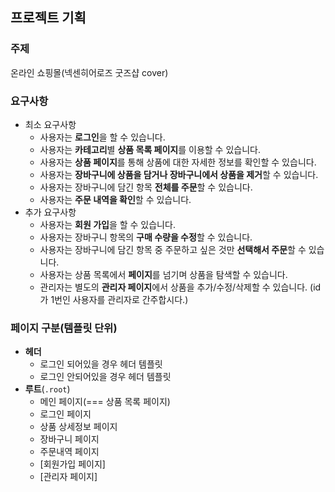 ## 프로젝트 기획

### 주제

온라인 쇼핑몰(넥센히어로즈 굿즈샵 cover)

### 요구사항

- 최소 요구사항
  - 사용자는 **로그인**을 할 수 있습니다.
  - 사용자는 **카테고리**별 **상품 목록 페이지**를 이용할 수 있습니다.
  - 사용자는 **상품 페이지**를 통해 상품에 대한 자세한 정보를 확인할 수 있습니다.
  - 사용자는 **장바구니에 상품을 담거나 장바구니에서 상품을 제거**할 수 있습니다.
  - 사용자는 장바구니에 담긴 항목 **전체를 주문**할 수 있습니다.
  - 사용자는 **주문 내역을 확인**할 수 있습니다.
- 추가 요구사항
  - 사용자는 **회원 가입**을 할 수 있습니다.
  - 사용자는 장바구니 항목의 **구매 수량을 수정**할 수 있습니다.
  - 사용자는 장바구니에 담긴 항목 중 주문하고 싶은 것만 **선택해서 주문**할 수 있습니다.
  - 사용자는 상품 목록에서 **페이지**를 넘기며 상품을 탐색할 수 있습니다.
  - 관리자는 별도의 **관리자 페이지**에서 상품을 추가/수정/삭제할 수 있습니다. (id가 1번인 사용자를 관리자로 간주합시다.)

### 페이지 구분(템플릿 단위)

- **헤더**
  - 로그인 되어있을 경우 헤더 템플릿
  - 로그인 안되어있을 경우 헤더 템플릿
- **루트**(`.root`)
  - 메인 페이지(=== 상품 목록 페이지)
  - 로그인 페이지
  - 상품 상세정보 페이지
  - 장바구니 페이지
  - 주문내역 페이지
  - [회원가입 페이지]
  - [관리자 페이지]